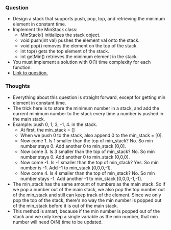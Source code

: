 ### Question
- Design a stack that supports push, pop, top, and retrieving the minimum element in constant time.
- Implement the MinStack class:
    - MinStack() initializes the stack object.
    - void push(int val) pushes the element val onto the stack.
    - void pop() removes the element on the top of the stack.
    - int top() gets the top element of the stack.
    - int getMin() retrieves the minimum element in the stack.
- You must implement a solution with O(1) time complexity for each function.
- [Link to question.](https://leetcode.com/problems/min-stack/)

### Thoughts
- Everything about this question is straight forward, except for getting min element in constant time.
- The trick here is to store the minimum number in a stack, and add the current minimum number to the stack every time a number is pushed in the main stack.
- Example: push 0, 1, 3, -1, 4. in the stack.
    - At first, the min_stack = []
    - When we push 0 to the stack, also append 0 to the min_stack = [0].
    - Now come 1. Is 1 smaller than the top of min_stack? No. So min number stays 0. Add another 0 to min_stack [0,0].
    - Now come 3. Is 3 smaller than the top of min_stack? No. So min number stays 0. Add another 0 to min_stack [0,0,0].
    - Now come -1. Is -1 smaller than the top of min_stack? Yes. So min number is -1. Add -1 to min_stack [0,0,0,-1].
    - Now come 4. Is 4 smaller than the top of min_stack? No. So min number stays -1. Add another -1 to min_stack [0,0,0,-1,-1].
- The min_stack has the same amount of numbers as the main stack. So if we pop a number out of the main stack, we also pop the top number out of the min_stack and still can keep track of the element. Since we only pop the top of the stack, there's no way the min number is popped out of the min_stack before it is out of the main stack.
- This method is smart, because if the min number is popped out of the stack and we only keep a single variable as the min number, that min number will need O(N) time to be updated.
